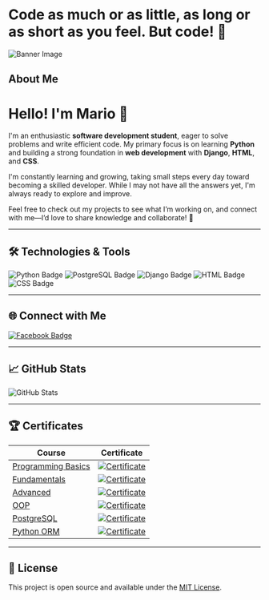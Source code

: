 # Code as much or as little, as long or as short as you feel. But code! 🚀 

![Banner Image](https://kvytechnology.com/wp-content/uploads/2024/05/image-2-2.jpg)

## About Me 

# Hello! I'm **Mario** 👋  

I'm an enthusiastic **software development student**, eager to solve problems and write efficient code. My primary focus is on learning **Python** and building a strong foundation in **web development** with **Django**, **HTML**, and **CSS**.  

I'm constantly learning and growing, taking small steps every day toward becoming a skilled developer. While I may not have all the answers yet, I'm always ready to explore and improve.  

Feel free to check out my projects to see what I’m working on, and connect with me—I’d love to share knowledge and collaborate! 🚀  

---

## 🛠 Technologies & Tools

<p align="left">
  <img src="https://img.shields.io/badge/Python-3776AB?style=for-the-badge&logo=python&logoColor=white" alt="Python Badge"/>
  <img src="https://img.shields.io/badge/PostgreSQL-336791?style=for-the-badge&logo=postgresql&logoColor=white" alt="PostgreSQL Badge"/>
  <img src="https://img.shields.io/badge/Django-092E20?style=for-the-badge&logo=django&logoColor=white" alt="Django Badge"/>
  <img src="https://img.shields.io/badge/HTML-E34F26?style=for-the-badge&logo=html5&logoColor=white" alt="HTML Badge"/>
  <img src="https://img.shields.io/badge/CSS-1572B6?style=for-the-badge&logo=css3&logoColor=white" alt="CSS Badge"/>
</p>

---

## 🌐 Connect with Me

<p align="left">
  <a href="https://www.facebook.com/profile.php?id=100002633140775">
    <img src="https://img.shields.io/badge/Facebook-1877F2?style=for-the-badge&logo=facebook&logoColor=white" alt="Facebook Badge"/>
  </a>
</p>

---

## 📈 GitHub Stats

<p align="left">
  <img src="https://github-readme-stats.vercel.app/api?username=Mario8802&theme=transparent&show_icons=true&count_private=true" alt="GitHub Stats"/>
</p>

---

## 🏆 Certificates

| **Course**                                                                                                                | **Certificate**                                                   |
| ------------------------------------------------------------------------------------------------------------------------- | ---------------------------------------------------------- |
| [Programming Basics](https://softuni.bg/trainings/4162/programming-basics-with-python-july-2023)                          | [![Certificate](https://img.shields.io/badge/View-Certificate-FFD700?style=for-the-badge&logo=google-chrome&logoColor=white)](https://softuni.bg/certificates/details/182548/dd8a2d31) |
| [Fundamentals](https://softuni.bg/trainings/4222/programming-fundamentals-with-python-september-2023)                     | [![Certificate](https://img.shields.io/badge/View-Certificate-FFD700?style=for-the-badge&logo=google-chrome&logoColor=white)](https://softuni.bg/certificates/details/194594/fa095f11) |
| [Advanced](https://softuni.bg/trainings/4370/python-advanced-january-2024)                                                | [![Certificate](https://img.shields.io/badge/View-Certificate-FFD700?style=for-the-badge&logo=google-chrome&logoColor=white)](https://softuni.bg/certificates/details/203735/824e9431) |
| [OOP](https://softuni.bg/trainings/3964/python-oop-february-2023)                                                        | [![Certificate](https://img.shields.io/badge/View-Certificate-FFD700?style=for-the-badge&logo=google-chrome&logoColor=white)](https://softuni.bg/certificates/details/211544/0cc2562a) |
| [PostgreSQL](https://softuni.bg/trainings/4536/postgresql-may-2024)                                                      | [![Certificate](https://img.shields.io/badge/View-Certificate-FFD700?style=for-the-badge&logo=google-chrome&logoColor=white)](https://softuni.bg/certificates/details/216977/9f479593) |
| [Python ORM](https://softuni.bg/trainings/4547/python-orm-june-2024)                                                     | [![Certificate](https://img.shields.io/badge/View-Certificate-FFD700?style=for-the-badge&logo=google-chrome&logoColor=white)](https://softuni.bg/certificates/certificates/converttoimage/221368?code=303b0635) |

---

## 📜 License

This project is open source and available under the [MIT License](https://opensource.org/licenses/MIT).
